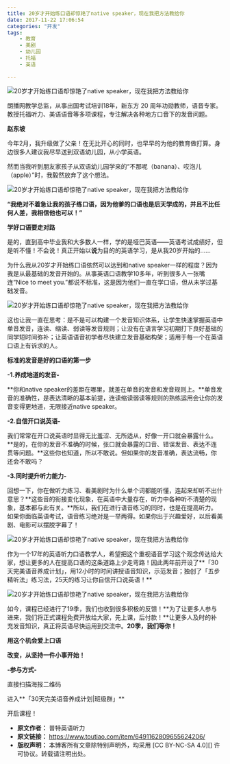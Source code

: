 ```yaml
---
title: 20岁才开始练口语却惊艳了native speaker，现在我把方法教给你
date: 2017-11-22 17:06:54
categories: "开发"
tags:
	- 教育
	- 美剧
	- 幼儿园
	- 托福
	- 英语

---
```


![20岁才开始练口语却惊艳了native speaker，现在我把方法教给你][20_native speaker]

朗播网教学总监，从事出国考试培训18年，新东方 20 周年功勋教师，语音专家。教授托福听力、美语语音等多项课程，专注解决各种地方口音下的发音问题。

**赵东坡**

今年2月，我升级做了父亲！在无比开心的同时，也早早的为他的教育做打算。身边很多人建议我尽早送到双语幼儿园，从小学英语。

然而当我听到朋友家孩子从双语幼儿园学来的“不那呢（banana）、哎泡儿（apple）”时，我毅然放弃了这个想法。

![20岁才开始练口语却惊艳了native speaker，现在我把方法教给你][20_native speaker 1]

**“我绝对不着急让我的孩子练口语，因为他爹的口语也是后天学成的，并且不比任何人差，我相信他也可以！”**

**学好口语要走对路**

是的，直到高中毕业我和大多数人一样，学的是哑巴英语——英语考试成绩好，但是听不懂！不会说！真正开始以**说**为目的的英语学习，是从我20岁开始的......

为什么我从20岁才开始练口语依然可以达到和native speaker一样的程度？因为我是从最基础的发音开始的。从事英语口语教学10多年，听到很多人一张嘴连“Nice to meet you.”都说不标准，这是因为他们一直在学口语，但从未学过基础发音。

![20岁才开始练口语却惊艳了native speaker，现在我把方法教给你][20_native speaker 2]

这也让我一直在思考：是不是可以构建一个发音知识体系，让学生快速掌握英语中单音发音，连读、缩读、弱读等发音规则；让没有在语言学习初期打下良好基础的同学短时间弥补；让英语语音初学者尽快建立发音基础构架；适用于每一个在英语口语上有诉求的人。

**标准的发音是好的口语的第一步**

**-1.养成地道的发音-**

**你和native speaker的差距在哪里，就差在单音的发音和发音规则上。**单音发音的准确性，是表达清晰的基本前提，连读缩读弱读等规则的熟练运用会让你的发音变得更地道，无限接近native speaker。

**-2.自信开口说英语-**

我们常常在开口说英语时显得无比羞涩、无所适从，好像一开口就会暴露什么。**是的，在你的发音不准确的时候，张口就会暴露的口音、错误发音、表达不连贯等问题。**这些你也知道，所以不敢说。但如果你的发音准确，表达流畅，你还会不敢吗？

**-3.同时提升听力能力-**

回想一下，你在做听力练习、看美剧时为什么单个词都能听懂，连起来却听不出什意思？**这些音的衔接变化现象，在英语中大量存在，听力中各种听不清楚的现象，基本都与此有关。**所以，我们在进行语音练习的同时，也是在提高听力。如果你面临英语考试，语音练习绝对是一举两得。如果你出于兴趣爱好，以后看美剧、电影可以摆脱字幕了！

![20岁才开始练口语却惊艳了native speaker，现在我把方法教给你][20_native speaker 3]

作为一个17年的英语听力口语教学人，希望把这个重视语音学习这个观念传达给大家，想让更多的人在提高口语的这条道路上少走弯路！因此两年前开设了**「30天完美语音养成计划」，用12小时的时间讲授语音知识，示范发音；独创了「五步精听法」练习法，25天的练习让你自信开口说英语！**

![20岁才开始练口语却惊艳了native speaker，现在我把方法教给你][20_native speaker 4]

如今，课程已经进行了19季，我们也收到很多积极的反馈！**为了让更多人参与进来，我们将正式课程免费开放给大家，先上课，后付款！**让更多人及时的补充发音知识，真正将英语尽快运用到交流中。**20季，我们等你！**

**用这个机会爱上口语**

**改变，从坚持一件小事开始！**

**-参与方式-**

直接扫描海报二维码

进入**「30天完美语音养成计划|班级群」**

开启课程！


[20_native speaker]: /pro/os/crawler/QU2I-QFI7-JAIV.jpg
[20_native speaker 1]: /pro/os/crawler/JJQF-AZYQ-VUQN.gif
[20_native speaker 2]: /pro/os/crawler/63AI-YFNI-AZBR.jpg
[20_native speaker 3]: /pro/os/crawler/BZYN-UA6J-UB3Q.gif
[20_native speaker 4]: /pro/os/crawler/EY2A-3YZ3-6VQE.gif
 *  **原文作者：** 普特英语听力
 *  **原文链接：** https://www.toutiao.com/item/6491162809655624206/
 *  **版权声明：** 本博客所有文章除特别声明外，均采用 [CC BY-NC-SA 4.0][] 许可协议。转载请注明出处。